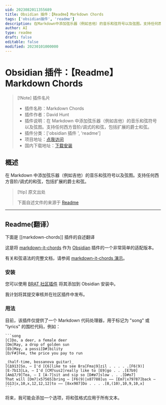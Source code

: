 ```yaml
---
uid: 2023082011355689
title: Obsidian 插件：【Readme】Markdown Chords
tags: ['obsidian插件', 'readme']
description: 在Markdown中添加弦乐器（例如吉他）的音乐和弦符号以及弦图。支持任何西方音阶/调式的和弦，包括扩展的爵士和弦。
author: AI
type: readme
draft: false
editable: false
modified: 20230101000000
---
```


# Obsidian 插件：【Readme】Markdown Chords

> [!Note] 插件名片
> - 插件名称：Markdown Chords
> - 插件作者：David Hunt
> - 插件说明：在 Markdown 中添加弦乐器（例如吉他）的音乐和弦符号以及弦图。支持任何西方音阶/调式的和弦，包括扩展的爵士和弦。
> - 插件分类：['obsidian 插件 ', 'readme']
> - 项目地址：[点我访问](https://github.com/dnotes/obsidian-markdown-chords)
> - 国内下载地址：[下载安装](https://pkmer.cn/products/plugin/pluginMarket/?markdown-chords)

## 概述

在 Markdown 中添加弦乐器（例如吉他）的音乐和弦符号以及弦图。支持任何西方音阶/调式的和弦，包括扩展的爵士和弦。

> [!tip] 原文出处
>
>下面自述文件的来源于 [Readme](https://ghproxy.net/https://raw.githubusercontent.com/dnotes/obsidian-markdown-chords/main/README.md)
>

---

## Readme(翻译）

下面是 [[markdown-chords]] 插件的自述翻译

这是将 [markdown-it-chords] 作为 [Obsidian] 插件的一个非常简单的适配版本。

有关和弦语法的完整文档，请参阅 [markdown-it-chords 演示]。

[markdown-it-chords]: <https://github.com/dnotes/markdown-it-chords>
[Obsidian]: <https://obsidian.md>
[markdown-it-chords 演示]: <https://dnotes.github.io/markdown-it-chords/>

### 安装

您可以使用 [BRAT 社区插件] 将其添加到 Obsidian 安装中。

我计划将其提交审核并在社区插件中发布。

[BRAT 社区插件]: <https://github.com/TfTHacker/obsidian42-brat>

### 用法

目前，该插件仅提供了一个 Markdown 代码处理器，用于标记为 "song" 或 "lyrics" 的围栏代码，例如：

	```song
	[C]Do, a deer, a female deer
	[Dm]Ray, a drop of golden sun
	[Eb]May, a possi[D#]bility
	[D/F#]Fee, the price you pay to run

	_(half-time, bossanova guitar)_
	[CΔ913]So, — I'd [C6]like to see Bra[Fmaj9]zil . . . . .[F6(9)]
	[E-7b13]La, — I'd [CM7sus2]really like to [E9]go . . .[E7b9]
	[AmΔ7/9]Tea, — I [A-7]sit and sip so [D#ø7]slow . . .[D#o7]
	That will [Dm7|x57565]bring — [F6(9)|x87788]us —— [Em7|x79787]back — [G13|x,10,x,12,12,12]to —— [8xx987]Do . . . .[8,(10),10,9,10,x]
	```

将来，我可能会添加一个选项，将和弦格式应用于所有文本。
